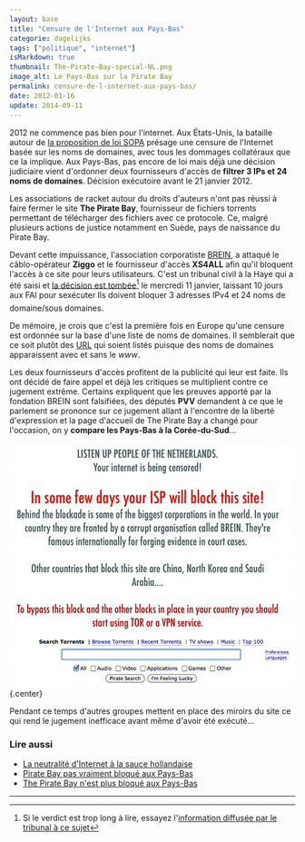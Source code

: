 ```yaml
---
layout: base
title: "Censure de l'Internet aux Pays-Bas"
categorie: dagelijks
tags: ["politique", "internet"]
isMarkdown: true
thumbnail: The-Pirate-Bay-special-NL.png
image_alt: Le Pays-Bas sur la Pirate Bay
permalink: censure-de-l-internet-aux-pays-bas/
date: 2012-01-16
update: 2014-09-11
---
```


2012 ne commence pas bien pour l'internet. Aux États-Unis, la bataille autour de [la proposition de loi SOPA](http://fr.wikipedia.org/wiki/SOPA) présage une censure de l'Internet basée sur les noms de domaines, avec tous les dommages collatéraux que ce la implique. Aux Pays-Bas, pas encore de loi mais déjà une décision judiciaire vient d'ordonner deux fournisseurs d'accès de **filtrer 3 IPs et 24 noms de domaines**. Décision exécutoire avant le 21 janvier 2012.

<!--excerpt-->

Les associations de racket autour du droits d'auteurs n'ont pas réussi à faire fermer le site **The Pirate Bay**, fournisseur de fichiers torrents permettant de télécharger des fichiers avec ce protocole. Ce, malgré plusieurs actions de justice notamment en Suède, pays de naissance du Pirate Bay.

Devant cette impuissance, l'association corporatiste [BREIN](http://fr.wikipedia.org/wiki/Bescherming_Rechten_Entertainment_Industrie_Nederland), a attaqué le câblo-opérateur **Ziggo** et le fournisseur d'accès **XS4ALL** afin qu'il bloquent l'accès à ce site pour leurs utilisateurs. C'est un tribunal civil à la Haye qui a été saisi et [la décision est tombée](http://zoeken.rechtspraak.nl/detailpage.aspx?ljn=BV0549&u_ljn=BV0549)[^1] le mercredi 11 janvier, laissant 10 jours aux FAI pour sexécuter Ils doivent bloquer 3 adresses IPv4 et 24 noms de domaine/sous domaines.

De mémoire, je crois que c'est la première fois en Europe qu'une censure est ordonnée sur la base d'une liste de noms de domaines. Il semblerait que ce soit plutôt des [URL](http://fr.wikipedia.org/wiki/URL) qui soient listés puisque des noms de domaines apparaissent avec et sans le *www*.

Les deux fournisseurs d'accès profitent de la publicité qui leur est faite. Ils ont décidé de faire appel et déjà les critiques se multiplient contre ce jugement extrême. Certains expliquent que les preuves apporté par la fondation BREIN sont falsifiées, des députés **PVV** demandent à ce que le parlement se prononce sur ce jugement allant à l'encontre de la liberté d'expression et la page d'accueil de The Pirate Bay a changé pour l'occasion, on y **compare les Pays-Bas à la Corée-du-Sud**...

![Le Pays-Bas sur la Pirate Bay](The-Pirate-Bay-special-NL.png){.center}

Pendant ce temps d'autres groupes mettent en place des miroirs du site ce qui rend le jugement inefficace avant même d'avoir été exécuté...

### Lire aussi
* [La neutralité d'Internet à la sauce hollandaise](/La-neutralite-Internet-sauce-hollandaise)  
* [Pirate Bay pas vraiment bloqué aux Pays-Bas](/Pirate-Bay-pas-vraiment-bloque-aux-Pays-Bas)  
* [The Pirate Bay n'est plus bloqué aux Pays-Bas](/The-Pirate-Bay-n-est-plus-bloque-aux-Pays-Bas) 

---
[^1]: Si le verdict est trop long à lire, essayez l'[information diffusée par le tribunal à ce sujet](http://www.rechtspraak.nl/Organisatie/Rechtbanken/Den-Haag/Nieuws/Pages/Ziggo-en-XS4ALL-moeten-toegang-tot-The-Pirate-Bay-blokkeren.aspx)